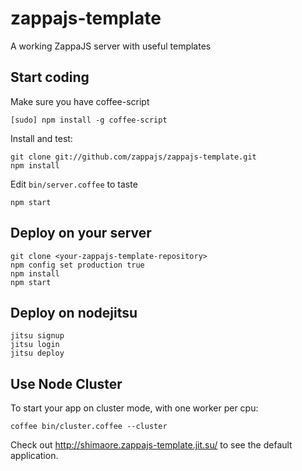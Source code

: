 zappajs-template
================

A working ZappaJS server with useful templates

Start coding
------------

Make sure you have coffee-script

    [sudo] npm install -g coffee-script

Install and test:

    git clone git://github.com/zappajs/zappajs-template.git
    npm install

Edit `bin/server.coffee` to taste

    npm start

Deploy on your server
---------------------

    git clone <your-zappajs-template-repository>
    npm config set production true
    npm install
    npm start

Deploy on nodejitsu
-------------------

    jitsu signup
    jitsu login
    jitsu deploy


Use Node Cluster
-------------------
To start your app on cluster mode, with one worker per cpu:
    
    coffee bin/cluster.coffee --cluster

Check out http://shimaore.zappajs-template.jit.su/ to see the default application.